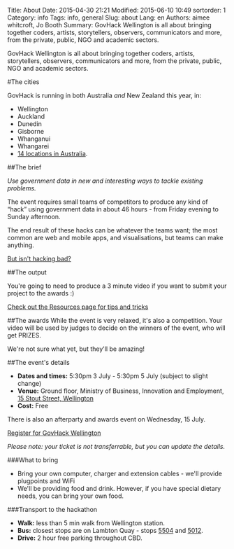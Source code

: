 Title: About
Date: 2015-04-30 21:21
Modified: 2015-06-10 10:49
sortorder: 1
Category: info
Tags: info, general
Slug: about
Lang: en
Authors: aimee whitcroft, Jo Booth
Summary: GovHack Wellington is all about bringing together coders, artists, storytellers, observers, communicators and more, from the private, public, NGO and academic sectors.

GovHack Wellington is all about bringing together coders, artists, storytellers, observers, communicators and more, from the private, public, NGO and academic sectors.

#The cities

GovHack is running in both Australia _and_ New Zealand this year, in:

* Wellington
* Auckland
* Dunedin
* Gisborne
* Whanganui
* Whangarei
* [14 locations in Australia](http://www.govhack.org/locations/).


##The brief

_Use government data in new and interesting ways to tackle existing problems._

The event requires small teams of competitors to produce any kind of “hack” using government data in about 46 hours - from Friday evening to Sunday afternoon. 

The end result of these hacks can be whatever the teams want; the most common are web and mobile apps, and visualisations, but teams can make anything.

[But isn't hacking bad?]({filename}/articles/isnt-hacking-bad.md)

##The output

You're going to need to produce a 3 minute video if you want to submit your project to the awards :)

[Check out the Resources page for tips and tricks]({filename}/pages/resources.md)

##The awards
While the event is very relaxed, it's also a competition. Your video will be used by judges to decide on the winners of the event, who will get PRIZES.

We're not sure what yet, but they'll be amazing!

##The event's details

* **Dates and times:** 5:30pm 3 July - 5:30pm 5 July (subject to slight change)
* **Venue:** Ground floor, Ministry of Business, Innovation and Employment,  [15 Stout Street, Wellington](https://goo.gl/maps/poy6l)
* **Cost:** Free

There is also an afterparty and awards event on Wednesday, 15 July.

[Register for GovHack Wellington](http://www.eventbrite.co.nz/e/govhack-wellington-tickets-16287880489)

_Please note: your ticket is not transferrable, but you can update the details._

###What to bring

* Bring your own computer, charger and extension cables - we'll provide plugpoints and WiFi
* We'll be providing food and drink. However, if you have special dietary needs, you can bring your own food. 

###Transport to the hackathon

* **Walk:** less than 5 min walk from Wellington station.
* **Bus:** closest stops are on Lambton Quay - stops [5504](http://www.metlink.org.nz/stop/5504) and [5012](http://www.metlink.org.nz/stop/5012).
* **Drive:** 2 hour free parking throughout CBD.


